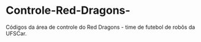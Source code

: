 # Controle-Red-Dragons-
Códigos da área de controle do Red Dragons - time de futebol de robôs da UFSCar.
